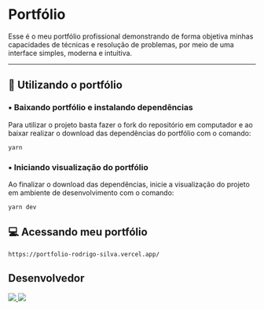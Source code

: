 # Portfólio

Esse é o meu portfólio profissional demonstrando de forma objetiva minhas capacidades de técnicas e resolução de problemas, por meio de uma interface simples, moderna e intuitiva.

---

## 🎲 Utilizando o portfólio

### ▪️ Baixando portfólio e instalando dependências

Para utilizar o projeto basta fazer o fork do repositório em computador e ao baixar realizar o download das dependências do portfólio com o comando:

```
yarn
```

### ▪️ Iniciando visualização do portfólio

Ao finalizar o download das dependências, inicie a visualização do projeto em ambiente de desenvolvimento com o comando:

```
yarn dev
```

## 💻 Acessando meu portfólio

```
https://portfolio-rodrigo-silva.vercel.app/
```

## Desenvolvedor

<div>
	<a href="https://www.linkedin.com/in/rodrigo-de-jesus-silva">
		<img src="https://img.shields.io/badge/-LinkedIn-%230077B5?style=for-the-badge&logo=linkedin&logoColor=white">
	</a>
	<a href="https://www.instagram.com/eaedigooo/">
	<img src="https://img.shields.io/badge/-Instagram-%23E4405F?style=for-the-badge&logo=instagram&logoColor=white">
	</a>
</div>
